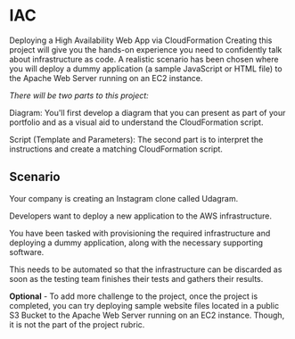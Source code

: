 # IAC
Deploying a High Availability Web App via CloudFormation
Creating this project will give you the hands-on experience you need to confidently talk about infrastructure as code. A realistic scenario has been chosen where you will deploy a dummy application (a sample JavaScript or HTML file) to the Apache Web Server running on an EC2 instance.

*There will be two parts to this project:*

Diagram: You'll first develop a diagram that you can present as part of your portfolio and as a visual aid to understand the CloudFormation script.

Script (Template and Parameters): The second part is to interpret the instructions and create a matching CloudFormation script.
## Scenario
Your company is creating an Instagram clone called Udagram.

Developers want to deploy a new application to the AWS infrastructure.

You have been tasked with provisioning the required infrastructure and deploying a dummy application, along with the necessary supporting software.

This needs to be automated so that the infrastructure can be discarded as soon as the testing team finishes their tests and gathers their results.

**Optional** - To add more challenge to the project, once the project is completed, you can try deploying sample website files located in a public S3 Bucket to the Apache Web Server running on an EC2 instance. Though, it is not the part of the project rubric.
